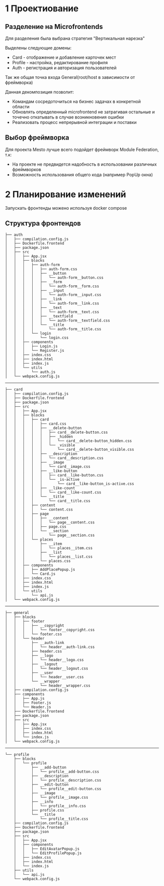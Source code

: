 # 1 Проектиование

## Разделение на Microfrontends

Для разделения была выбрана стратегия "Вертикальная нарезка"

Выделены следующие домены:
- Card - отображение и добавление карточек мест
- Profile - настройка, редактирование профиля
- Auth - регистрация и авторизация пользователей

Так же общая точка входа General(root/host в зависимости от фреймворка)

Данная декомпозиция позволит:
- Командам сосредоточиться на бизнес задачах в конкретной области
- Обновлять определенный microfrontend не затрагивая остальные и точечно откатывать в случае возникновения ошибки
- Реализовать процесс непрерывной интеграции и поставки

## Выбор фреймворка

Для проекта Mesto лучше всего подойдет фреймворк Module Federation, т.к:
- На проекте не предвидется надобность в использовании различных фреймворков
- Возможность использования общего кода (например PopUp окна)

# 2 Планирование изменений

Запускать фронтенды можено используя docker compose

## Структура фронтендов

```
├── auth
│   ├── compilation.config.js
│   ├── Dockerfile.frontend
│   ├── package.json
│   ├── src
│   │   ├── App.jsx
│   │   ├── blocks
│   │   │   ├── auth-form
│   │   │   │   ├── auth-form.css
│   │   │   │   ├── __button
│   │   │   │   │   └── auth-form__button.css
│   │   │   │   ├── __form
│   │   │   │   │   └── auth-form__form.css
│   │   │   │   ├── __input
│   │   │   │   │   └── auth-form__input.css
│   │   │   │   ├── __link
│   │   │   │   │   └── auth-form__link.css
│   │   │   │   ├── __text
│   │   │   │   │   └── auth-form__text.css
│   │   │   │   ├── __textfield
│   │   │   │   │   └── auth-form__textfield.css
│   │   │   │   └── __title
│   │   │   │       └── auth-form__title.css
│   │   │   └── login
│   │   │       └── login.css
│   │   ├── components
│   │   │   ├── Login.js
│   │   │   └── Register.js
│   │   ├── index.css
│   │   ├── index.html
│   │   ├── index.js
│   │   └── utils
│   │       └── auth.js
│   └── webpack.config.js
```
---
```
├── card
│   ├── compilation.config.js
│   ├── Dockerfile.frontend
│   ├── package.json
│   ├── src
│   │   ├── App.jsx
│   │   ├── blocks
│   │   │   ├── card
│   │   │   │   ├── card.css
│   │   │   │   ├── __delete-button
│   │   │   │   │   ├── card__delete-button.css
│   │   │   │   │   ├── _hidden
│   │   │   │   │   │   └── card__delete-button_hidden.css
│   │   │   │   │   └── _visible
│   │   │   │   │       └── card__delete-button_visible.css
│   │   │   │   ├── __description
│   │   │   │   │   └── card__description.css
│   │   │   │   ├── __image
│   │   │   │   │   └── card__image.css
│   │   │   │   ├── __like-button
│   │   │   │   │   ├── card__like-button.css
│   │   │   │   │   └── _is-active
│   │   │   │   │       └── card__like-button_is-active.css
│   │   │   │   ├── __like-count
│   │   │   │   │   └── card__like-count.css
│   │   │   │   └── __title
│   │   │   │       └── card__title.css
│   │   │   ├── content
│   │   │   │   └── content.css
│   │   │   ├── page
│   │   │   │   ├── __content
│   │   │   │   │   └── page__content.css
│   │   │   │   ├── page.css
│   │   │   │   └── __section
│   │   │   │       └── page__section.css
│   │   │   └── places
│   │   │       ├── __item
│   │   │       │   └── places__item.css
│   │   │       ├── __list
│   │   │       │   └── places__list.css
│   │   │       └── places.css
│   │   ├── components
│   │   │   ├── AddPlacePopup.js
│   │   │   └── Card.js
│   │   ├── index.css
│   │   ├── index.html
│   │   ├── index.js
│   │   └── utils
│   │       └── api.js
│   └── webpack.config.js
```
---
```
├── general
│   ├── blocks
│   │   ├── footer
│   │   │   ├── __copyright
│   │   │   │   └── footer__copyright.css
│   │   │   └── footer.css
│   │   └── header
│   │       ├── __auth-link
│   │       │   └── header__auth-link.css
│   │       ├── header.css
│   │       ├── __logo
│   │       │   └── header__logo.css
│   │       ├── __logout
│   │       │   └── header__logout.css
│   │       ├── __user
│   │       │   └── header__user.css
│   │       └── __wrapper
│   │           └── header__wrapper.css
│   ├── compilation.config.js
│   ├── components
│   │   ├── App.js
│   │   ├── Footer.js
│   │   └── Header.js
│   ├── Dockerfile.frontend
│   ├── package.json
│   ├── src
│   │   ├── App.jsx
│   │   ├── index.css
│   │   ├── index.html
│   │   └── index.js
│   └── webpack.config.js
```
---
```
└── profile
    ├── blocks
    │   └── profile
    │       ├── __add-button
    │       │   └── profile__add-button.css
    │       ├── __description
    │       │   └── profile__description.css
    │       ├── __edit-button
    │       │   └── profile__edit-button.css
    │       ├── __image
    │       │   └── profile__image.css
    │       ├── __info
    │       │   └── profile__info.css
    │       ├── profile.css
    │       └── __title
    │           └── profile__title.css
    ├── compilation.config.js
    ├── Dockerfile.frontend
    ├── package.json
    ├── src
    │   ├── App.jsx
    │   ├── components
    │   │   ├── EditAvatarPopup.js
    │   │   └── EditProfilePopup.js
    │   ├── index.css
    │   ├── index.html
    │   └── index.js
    ├── utils
    │   └── api.js
    └── webpack.config.js
```